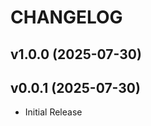 # CHANGELOG

<!-- version list -->

## v1.0.0 (2025-07-30)


## v0.0.1 (2025-07-30)

- Initial Release
